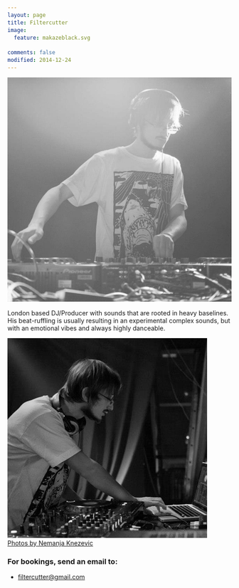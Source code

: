 ```yaml
---
layout: page
title: Filtercutter
image:
  feature: makazeblack.svg
  
comments: false
modified: 2014-12-24
---
```


<img src="/images/filtercutter_photo.jpg">

London based DJ/Producer with sounds that are rooted in heavy baselines. His beat-ruffling is usually resulting in an experimental complex sounds, but with an emotional vibes and always highly danceable. 

<img src="/images/filtercutter_photo_2.jpg">

<figcaption><a href="http://nk.rs/" target="_blank">Photos by Nemanja Knezevic</a></figcaption>

### For bookings, send an email to:

* <a href="mailto:filtercutter@gmail.com">filtercutter@gmail.com</a> 